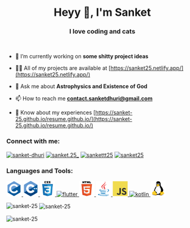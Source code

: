 <h1 align="center">Heyy 👋, I'm Sanket</h1>
<h3 align="center">I love coding and cats</h3>

<p align="left"> <a href="https://twitter.com/" target="blank"><img src="https://img.shields.io/twitter/follow/?logo=twitter&style=for-the-badge" alt="" /></a> </p>

- 🔭 I’m currently working on **some shitty project ideas**

- 👨‍💻 All of my projects are available at [https://sanket25.netlify.app/](https://sanket25.netlify.app/)

- 💬 Ask me about **Astrophysics and Existence of God**

- 📫 How to reach me **contact.sanketdhuri@gmail.com**

- 📄 Know about my experiences [https://sanket-25.github.io/resume.github.io/](https://sanket-25.github.io/resume.github.io/)

<h3 align="left">Connect with me:</h3>
<p align="left">
<a href="https://linkedin.com/in/sanket-dhuri" target="blank"><img align="center" src="https://raw.githubusercontent.com/rahuldkjain/github-profile-readme-generator/master/src/images/icons/Social/linked-in-alt.svg" alt="sanket-dhuri" height="30" width="40" /></a>
<a href="https://instagram.com/sanket.25_" target="blank"><img align="center" src="https://raw.githubusercontent.com/rahuldkjain/github-profile-readme-generator/master/src/images/icons/Social/instagram.svg" alt="sanket.25_" height="30" width="40" /></a>
<a href="https://www.codechef.com/users/sankettt25" target="blank"><img align="center" src="https://cdn.jsdelivr.net/npm/simple-icons@3.1.0/icons/codechef.svg" alt="sankettt25" height="30" width="40" /></a>
<a href="https://www.hackerrank.com/sanket25" target="blank"><img align="center" src="https://raw.githubusercontent.com/rahuldkjain/github-profile-readme-generator/master/src/images/icons/Social/hackerrank.svg" alt="sanket25" height="30" width="40" /></a>
</p>

<h3 align="left">Languages and Tools:</h3>
<p align="left"> <a href="https://www.cprogramming.com/" target="_blank" rel="noreferrer"> <img src="https://raw.githubusercontent.com/devicons/devicon/master/icons/c/c-original.svg" alt="c" width="40" height="40"/> </a> <a href="https://www.w3schools.com/cpp/" target="_blank" rel="noreferrer"> <img src="https://raw.githubusercontent.com/devicons/devicon/master/icons/cplusplus/cplusplus-original.svg" alt="cplusplus" width="40" height="40"/> </a> <a href="https://www.w3schools.com/css/" target="_blank" rel="noreferrer"> <img src="https://raw.githubusercontent.com/devicons/devicon/master/icons/css3/css3-original-wordmark.svg" alt="css3" width="40" height="40"/> </a> <a href="https://flutter.dev" target="_blank" rel="noreferrer"> <img src="https://www.vectorlogo.zone/logos/flutterio/flutterio-icon.svg" alt="flutter" width="40" height="40"/> </a> <a href="https://www.w3.org/html/" target="_blank" rel="noreferrer"> <img src="https://raw.githubusercontent.com/devicons/devicon/master/icons/html5/html5-original-wordmark.svg" alt="html5" width="40" height="40"/> </a> <a href="https://www.java.com" target="_blank" rel="noreferrer"> <img src="https://raw.githubusercontent.com/devicons/devicon/master/icons/java/java-original.svg" alt="java" width="40" height="40"/> </a> <a href="https://developer.mozilla.org/en-US/docs/Web/JavaScript" target="_blank" rel="noreferrer"> <img src="https://raw.githubusercontent.com/devicons/devicon/master/icons/javascript/javascript-original.svg" alt="javascript" width="40" height="40"/> </a> <a href="https://kotlinlang.org" target="_blank" rel="noreferrer"> <img src="https://www.vectorlogo.zone/logos/kotlinlang/kotlinlang-icon.svg" alt="kotlin" width="40" height="40"/> </a> <a href="https://www.linux.org/" target="_blank" rel="noreferrer"> <img src="https://raw.githubusercontent.com/devicons/devicon/master/icons/linux/linux-original.svg" alt="linux" width="40" height="40"/> </a> </p>

<p><img align="left" src="https://github-readme-stats.vercel.app/api/top-langs?username=sanket-25&show_icons=true&locale=en&layout=compact" alt="sanket-25" /></p>

<p>&nbsp;<img align="center" src="https://github-readme-stats.vercel.app/api?username=sanket-25&show_icons=true&locale=en" alt="sanket-25" /></p>

<p><img align="center" src="https://github-readme-streak-stats.herokuapp.com/?user=sanket-25&" alt="sanket-25" /></p>
